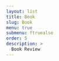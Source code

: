 ```yaml
---
layout: list
title: Book
slug: Book
menu: true
submenu: ftruealse
order: 5
description: >
  Book Review
---
```

